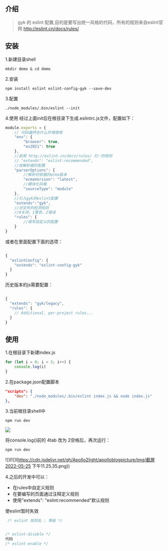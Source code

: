 ## 介绍

>  gyk 的 eslint 配置,目的是要写出统一风格的代码，所有的规则来自eslint官网 http://eslint.cn/docs/rules/


## 安装

1.新建目录shell
```
mkdir demo & cd demo
```

2.安装
```shell
npm install eslint eslint-config-gyk --save-dev
```

3.配置
```shell
./node_modules/.bin/eslint --init

```

4.使用
经过上面init后在根目录下生成.eslintrc.js文件，配置如下：
```javascript
module.exports = {
    // 代码最终在什么环境使用
    "env": {
        "browser": true,
        "es2021": true
    },
    //启用 http://eslint.cn/docs/rules/ 打✅的规则
    // "extends": "eslint:recommended",
    //给解析器的配置
    "parserOptions": {
        //解析时依据的ecma版本
        "ecmaVersion": "latest",
        //模块化风格
        "sourceType": "module"
    },
    //引入gyk的eslint配置
    "extends":"gyk",
    //对文件的检测规则
    //0关闭，1警告，2错误
    "rules": {
        //填写自定义的配置
    }
}

```

或者在里面配置下面的选项：

```javascript

{
  "eslintConfig": {
    "extends": "eslint-config-gyk"
  }
}

```
历史版本的js需要配置：
```javascript

{
  "extends": "gyk/legacy",
  "rules": {
    // Additional, per-project rules...
  }
}
```

## 使用

1.在根目录下新建index.js
```javascript
for (let i = 0; i < 3; i++) {
    console.log(i)
}
```


2.在package.json配置脚本

```json
"scripts": {
    "dev": "./node_modules/.bin/eslint index.js && node index.js"
},
```



3.当前根目录shell中

```shell
npm run dev
```
![](https://cdn.jsdelivr.net/gh/Apollo2light/apolloblogpicture/img/%E6%88%AA%E5%B1%8F2022-05-25%20%E4%B8%8B%E5%8D%8811.23.38.png)


将console.log()前的 4tab 改为 2空格后，再次运行：
```shell
npm run dev
```
![](![](https://cdn.jsdelivr.net/gh/Apollo2light/apolloblogpicture/img/截屏2022-05-25 下午11.25.35.png))


4.之后的开发中可以：
- 在rules中自定义规则
- 在要编写的页面通过注释定义规则
- 使用"extends": "eslint:recommended"默认规则


使eslint暂时失效
```javascript
 /* eslint 规则名 : 等级 */


/* eslint-disable */
代码
/* eslint-enable */
```

